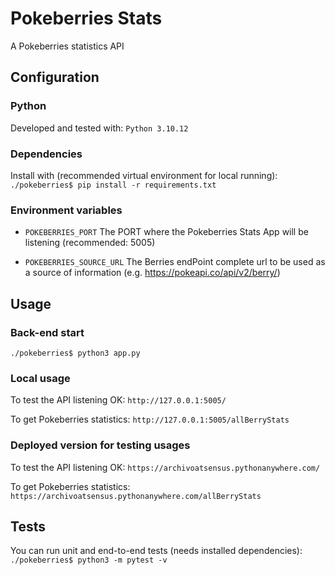 # Pokeberries Stats

A Pokeberries statistics API


## Configuration
### Python
Developed and tested with: `Python 3.10.12`

### Dependencies
Install with (recommended virtual environment for local running):
`./pokeberries$ pip install -r requirements.txt`

### Environment variables
- `POKEBERRIES_PORT`
The PORT where the Pokeberries Stats App will be listening (recommended: 5005)

- `POKEBERRIES_SOURCE_URL`
The Berries endPoint complete url to be used as a source of information (e.g. https://pokeapi.co/api/v2/berry/)


## Usage
### Back-end start
`./pokeberries$ python3 app.py`

### Local usage
To test the API listening OK:
`http://127.0.0.1:5005/`

To get Pokeberries statistics:
`http://127.0.0.1:5005/allBerryStats`

### Deployed version for testing usages
To test the API listening OK:
`https://archivoatsensus.pythonanywhere.com/`

To get Pokeberries statistics:
`https://archivoatsensus.pythonanywhere.com/allBerryStats`


## Tests
You can run unit and end-to-end tests (needs installed dependencies):
`./pokeberries$ python3 -m pytest -v`

